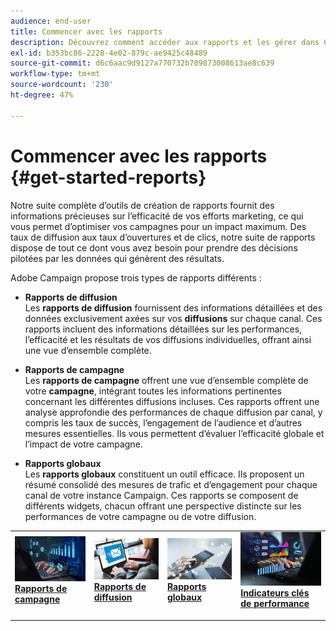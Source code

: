 ```yaml
---
audience: end-user
title: Commencer avec les rapports
description: Découvrez comment accéder aux rapports et les gérer dans Campaign Web.
exl-id: b353bc86-2228-4e02-879c-ae9425c48489
source-git-commit: d6c6aac9d9127a770732b709873008613ae8c639
workflow-type: tm+mt
source-wordcount: '230'
ht-degree: 47%

---
```


# Commencer avec les rapports {#get-started-reports}

Notre suite complète d’outils de création de rapports fournit des informations précieuses sur l’efficacité de vos efforts marketing, ce qui vous permet d’optimiser vos campagnes pour un impact maximum. Des taux de diffusion aux taux d’ouvertures et de clics, notre suite de rapports dispose de tout ce dont vous avez besoin pour prendre des décisions pilotées par les données qui génèrent des résultats.

Adobe Campaign propose trois types de rapports différents :

* **Rapports de diffusion**\
  Les **rapports de diffusion** fournissent des informations détaillées et des données exclusivement axées sur vos **diffusions** sur chaque canal. Ces rapports incluent des informations détaillées sur les performances, l’efficacité et les résultats de vos diffusions individuelles, offrant ainsi une vue d’ensemble complète.

* **Rapports de campagne**\
  Les **rapports de campagne** offrent une vue d’ensemble complète de votre **campagne**, intégrant toutes les informations pertinentes concernant les différentes diffusions incluses. Ces rapports offrent une analyse approfondie des performances de chaque diffusion par canal, y compris les taux de succès, l’engagement de l’audience et d’autres mesures essentielles. Ils vous permettent d’évaluer l’efficacité globale et l’impact de votre campagne.

* **Rapports globaux**\
  Les **rapports globaux** constituent un outil efficace. Ils proposent un résumé consolidé des mesures de trafic et d’engagement pour chaque canal de votre instance Campaign. Ces rapports se composent de différents widgets, chacun offrant une perspective distincte sur les performances de votre campagne ou de votre diffusion.

<table style="table-layout:fixed"><tr style="border: 0;">
<td>
<a href="campaign-reports.md">
<img alt="[Présentation des rapports de campagne]" src="assets/do-not-localize/campaign_report.jpeg">
</a>
<div>
<a href="campaign-reports.md"><strong>Rapports de campagne</strong></a>
</div>
<p>
</td>
<td>
<a href="delivery-reports.md">
<img alt="[Informations sur les rapports de diffusion]" src="assets/do-not-localize/email_report.jpeg">
</a>
<div><a href="delivery-reports.md"><strong>Rapports de diffusion</strong>
</div>
<p>
</td>
<td>
<a href="global-reports.md">
<img alt="[Résumé des rapports globaux]" src="assets/do-not-localize/push_report.jpeg">
</a>
<div>
<a href="global-reports.md"><strong>Rapports globaux</strong></a>
</div>
<p></td>
<td>
<a href="kpis.md">
<img alt="[Présentation des indicateurs clés de performance]" src="assets/do-not-localize/kpis.jpeg">
</a>
<div>
<a href="kpis.md"><strong>Indicateurs clés de performance</strong></a>
</div>
<p>
</td>
</tr></table>